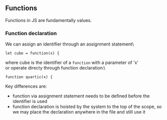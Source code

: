 ## Functions

Functions in JS are fundamentally values.

### Function declaration
We can assign an identifier through an assignment statement\
```
let cube = function(x) { 
```
where cube is the identifier of a `function` with a parameter of 'x'\
or operate directy through function declaration:\
```
function quartic(x) {
```
Key differences are:
  - function via assignment statement needs to be defined before the identifier is used
  - function declaration is hoisted by the system to the top of the scope, so we may place the declaration anywhere in the file and still use it

